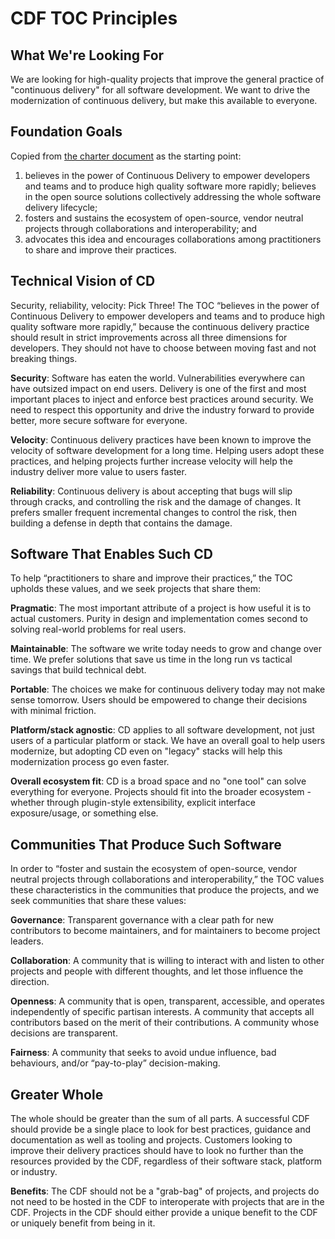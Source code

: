 # CDF TOC Principles

## What We're Looking For
We are looking for high-quality projects that improve the general practice of "continuous delivery" for all software development. We want to drive the modernization of continuous delivery, but make this available to everyone.

## Foundation Goals
Copied from [the charter document](https://github.com/cdfoundation/charter/blob/master/CHARTER.md) as the starting point:

1. believes in the power of Continuous Delivery to empower developers and teams and to produce high quality software more rapidly;
believes in the open source solutions collectively addressing the whole software delivery lifecycle;
1. fosters and sustains the ecosystem of open-source, vendor neutral projects through collaborations and interoperability; and
1. advocates this idea and encourages collaborations among practitioners to share and improve their practices.


## Technical Vision of CD
Security, reliability, velocity: Pick Three!  The TOC “believes in the power of Continuous Delivery to empower developers and teams and to produce high quality software more rapidly,” because the continuous delivery practice should result in strict improvements across all three dimensions for developers. They should not have to choose between moving fast and not breaking things.

**Security**: Software has eaten the world. Vulnerabilities everywhere can have outsized impact on end users. Delivery is one of the first and most important places to inject and enforce best practices around security. We need to respect this opportunity and drive the industry forward to provide better, more secure software for everyone.

**Velocity**: Continuous delivery practices have been known to improve the velocity of software development for a long time. Helping users adopt these practices, and helping projects further increase velocity will help the industry deliver more value to users faster.

**Reliability**: Continuous delivery is about accepting that bugs will slip through cracks, and controlling the risk and the damage of changes. It prefers smaller frequent incremental changes to control the risk, then building a defense in depth that contains the damage.

## Software That Enables Such CD
To help “practitioners to share and improve their practices,” the TOC upholds these values, and we seek projects that share them:

**Pragmatic**: The most important attribute of a project is how useful it is to actual customers. Purity in design and implementation comes second to solving real-world problems for real users.

**Maintainable**: The software we write today needs to grow and change over time. We prefer solutions that save us time in the long run vs tactical savings that build technical debt.

**Portable**: The choices we make for continuous delivery today may not make sense tomorrow. Users should be empowered to change their decisions with minimal friction.

**Platform/stack agnostic**: CD applies to all software development, not just users of a particular platform or stack. We have an overall goal to help users modernize, but adopting CD even on "legacy" stacks will help this modernization process go even faster.

**Overall ecosystem fit**: CD is a broad space and no "one tool" can solve everything for everyone. Projects should fit into the broader ecosystem - whether through plugin-style extensibility,  explicit interface exposure/usage, or something else.

## Communities That Produce Such Software
In order to “foster and sustain the ecosystem of open-source, vendor neutral projects through collaborations and interoperability,” the TOC values these characteristics in the communities that produce the projects, and we seek communities that share these values:

**Governance**: Transparent governance with a clear path for new contributors to become maintainers, and for maintainers to become project leaders.

**Collaboration**: A community that is willing to interact with and listen to other projects and people with different thoughts, and let those influence the direction.

**Openness**: A community that is open, transparent, accessible, and operates independently of specific partisan interests. A community that accepts all contributors based on the merit of their contributions. A community whose decisions are transparent.

**Fairness**: A community that seeks to avoid undue influence, bad behaviours, and/or “pay-to-play” decision-making.

## Greater Whole
The whole should be greater than the sum of all parts. A successful CDF should provide be a single place to look for best practices, guidance and documentation as well as tooling and projects. Customers looking to improve their delivery practices should have to look no further than the resources provided by the CDF, regardless of their software stack, platform or industry.

**Benefits**: The CDF should not be a "grab-bag" of projects, and projects do not need to be hosted in the CDF to interoperate with projects that are in the CDF. Projects in the CDF should either provide a unique benefit to the CDF or uniquely benefit from being in it.